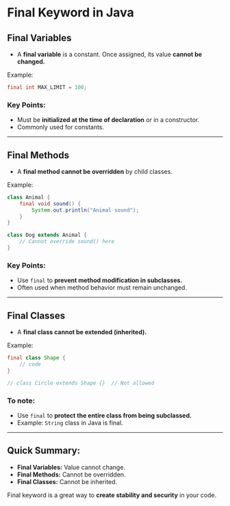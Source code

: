 # Final Keyword in Java

## Final Variables

- A **final variable** is a constant. Once assigned, its value **cannot be changed.**

Example:
```java
final int MAX_LIMIT = 100;
```

### Key Points:
- Must be **initialized at the time of declaration** or in a constructor.
- Commonly used for constants.

---

## Final Methods

- A **final method cannot be overridden** by child classes.

Example:
```java
class Animal {
    final void sound() {
        System.out.println("Animal sound");
    }
}

class Dog extends Animal {
    // Cannot override sound() here
}
```

### Key Points:
- Use `final` to **prevent method modification in subclasses.**
- Often used when method behavior must remain unchanged.

---

## Final Classes

- A **final class cannot be extended (inherited).**

Example:
```java
final class Shape {
    // code
}

// class Circle extends Shape {}  // Not allowed
```

### To note:
- Use `final` to **protect the entire class from being subclassed.**
- Example: `String` class in Java is final.

---

## Quick Summary:
- **Final Variables:** Value cannot change.
- **Final Methods:** Cannot be overridden.
- **Final Classes:** Cannot be inherited.

Final keyword is a great way to **create stability and security** in your code.

